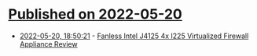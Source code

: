 # [Published on 2022-05-20](index.md)

* [2022-05-20, 18:50:21](https://news.ycombinator.com/item?id=31451142) - [Fanless Intel J4125 4x I225 Virtualized Firewall Appliance Review](https://www.servethehome.com/topton-intel-j4125-4x-i225-fanless-virtualized-firewall-appliance-review-pfsense-opnsense-proxmox-ve/)
